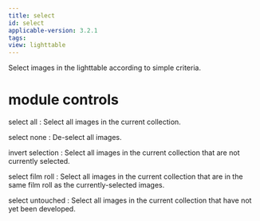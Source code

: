 ```yaml
---
title: select
id: select
applicable-version: 3.2.1
tags: 
view: lighttable
---
```


Select images in the lighttable according to simple criteria.

# module controls

select all
: Select all images in the current collection.

select none
: De-select all images.

invert selection
: Select all images in the current collection that are not currently selected.

select film roll
: Select all images in the current collection that are in the same film roll as the currently-selected images.

select untouched
: Select all images in the current collection that have not yet been developed.
